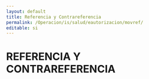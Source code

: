 ```yaml
---
layout: default
title: Referencia y Contrareferencia
permalink: /Operacion/is/salud/eautorizacion/movref/
editable: si
---
```


# REFERENCIA Y CONTRAREFERENCIA


